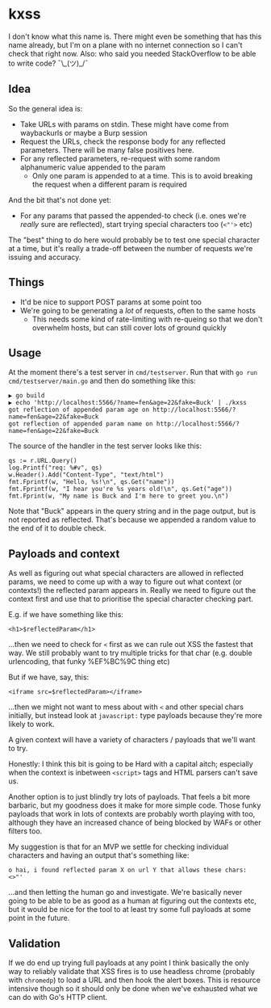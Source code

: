 # kxss

I don't know what this name is. There might even be something that has this name already,
but I'm on a plane with no internet connection so I can't check that right now. Also:
who said you needed StackOverflow to be able to write code? ¯\\\_(ツ)\_/¯

## Idea

So the general idea is:

* Take URLs with params on stdin. These might have come from waybackurls or maybe a Burp session
* Request the URLs, check the response body for any reflected parameters. There will be many false positives here.
* For any reflected parameters, re-request with some random alphanumeric value appended to the param
	* Only one param is appended to at a time. This is to avoid breaking the request when a different param is required

And the bit that's not done yet:
* For any params that passed the appended-to check (i.e. ones we're *really* sure are reflected), start trying special characters too (`<"'>` etc)

The "best" thing to do here would probably be to test one special character at a time, but it's really a
trade-off between the number of requests we're issuing and accuracy.

## Things

* It'd be nice to support POST params at some point too
* We're going to be generating a *lot* of requests, often to the same hosts
	* This needs some kind of rate-limiting with re-queing so that we don't overwhelm hosts, but can still cover lots of ground quickly

## Usage

At the moment there's a test server in `cmd/testserver`. Run that with `go run cmd/testserver/main.go` and
then do something like this:

```
▶ go build
▶ echo 'http://localhost:5566/?name=fen&age=22&fake=Buck' | ./kxss
got reflection of appended param age on http://localhost:5566/?name=fen&age=22&fake=Buck
got reflection of appended param name on http://localhost:5566/?name=fen&age=22&fake=Buck
```

The source of the handler in the test server looks like this:

```
qs := r.URL.Query()
log.Printf("req: %#v", qs)
w.Header().Add("Content-Type", "text/html")
fmt.Fprintf(w, "Hello, %s!\n", qs.Get("name"))
fmt.Fprintf(w, "I hear you're %s years old!\n", qs.Get("age"))
fmt.Fprint(w, "My name is Buck and I'm here to greet you.\n")
```

Note that "Buck" appears in the query string and in the page output, but is not reported
as reflected. That's because we appended a random value to the end of it to double check.

## Payloads and context

As well as figuring out what special characters are allowed in reflected params, we need
to come up with a way to figure out what context (or contexts!) the reflected param appears in.
Really we need to figure out the context first and use that to prioritise the special character
checking part.

E.g. if we have something like this:

```
<h1>$reflectedParam</h1>
```

...then we need to check for `<` first as we can rule out XSS the fastest that way. We still
probably want to try multiple tricks for that char (e.g. double urlencoding, that funky %EF%BC%9C thing etc)

But if we have, say, this:

```
<iframe src=$reflectedParam></iframe>
```

...then we might not want to mess about with `<` and other special chars initially, but instead
look at `javascript:` type payloads because they're more likely to work.

A given context will have a variety of characters / payloads that we'll want to try.

Honestly: I think this bit is going to be Hard with a capital aitch; especially when the context
is inbetween `<script>` tags and HTML parsers can't save us.

Another option is to just blindly try lots of payloads. That feels a bit more barbaric, but
my goodness does it make for more simple code. Those funky payloads that work in lots of contexts
are probably worth playing with too, although they have an increased chance of being blocked by
WAFs or other filters too.

My suggestion is that for an MVP we settle for checking individual characters and having an output
that's something like:

```
o hai, i found reflected param X on url Y that allows these chars: <>"'
```

...and then letting the human go and investigate. We're basically never going to be able to be
as good as a human at figuring out the contexts etc, but it would be nice for the tool to at
least try some full payloads at some point in the future.

## Validation

If we do end up trying full payloads at any point I think basically the only way to reliably
validate that XSS fires is to use headless chrome (probably with `chromedp`) to load a URL
and then hook the alert boxes. This is resource intensive though so it should only be done
when we've exhausted what we can do with Go's HTTP client.

